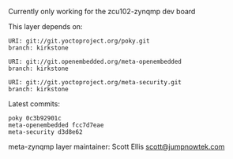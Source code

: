 Currently only working for the zcu102-zynqmp dev board

This layer depends on:

    URI: git://git.yoctoproject.org/poky.git
    branch: kirkstone

    URI: git://git.openembedded.org/meta-openembedded
    branch: kirkstone

    URI: git://git.yoctoproject.org/meta-security.git
    branch: kirkstone

Latest commits:

    poky 0c3b92901c
    meta-openembedded fcc7d7eae
    meta-security d3d8e62

meta-zynqmp layer maintainer: Scott Ellis <scott@jumpnowtek.com>
